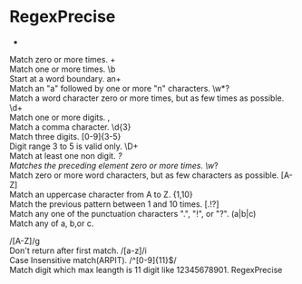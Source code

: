 # RegexPrecise

*               
Match zero or more times.
+               
Match one or more times.
\b	            
Start at a word boundary.
an+	            
Match an "a" followed by one or more "n" characters.
\w*?	          
Match a word character zero or more times, but as few times as possible.
\d+             
Match one or more digits.
\,	            
Match a comma character.
\d{3}	          
Match three digits.
[0-9]{3-5}      
Digit range 3 to 5 is valid only.
\D+	            
Match at least one non digit.
*?              
Matches the preceding element zero or more times.
\w*?	          
Match zero or more word characters, but as few characters as possible.
[A-Z]	          
Match an uppercase character from A to Z.
{1,10}	        
Match the previous pattern between 1 and 10 times.
[.!?]	          
Match any one of the punctuation characters ".", "!", or "?".
(a|b|c)         
Match any of a, b,or c.

/[A-Z]/g        
Don't return after first match.
/[a-z]/i        
Case Insensitive match(ARPIT).
/^[0-9]{11}$/   
Match digit which max leangth is 11 digit like 12345678901.
RegexPrecise
